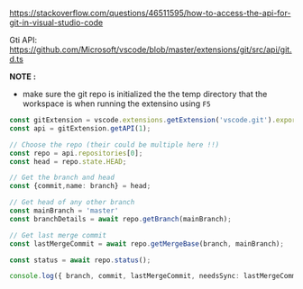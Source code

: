 https://stackoverflow.com/questions/46511595/how-to-access-the-api-for-git-in-visual-studio-code

Gti API: https://github.com/Microsoft/vscode/blob/master/extensions/git/src/api/git.d.ts



**NOTE :** 

- make sure the git repo is initialized the the temp directory that the workspace is when running the extensino using `F5`

```typescript
const gitExtension = vscode.extensions.getExtension('vscode.git').exports;
const api = gitExtension.getAPI(1);

// Choose the repo (their could be multiple here !!)
const repo = api.repositories[0];
const head = repo.state.HEAD;

// Get the branch and head 
const {commit,name: branch} = head;

// Get head of any other branch
const mainBranch = 'master'
const branchDetails = await repo.getBranch(mainBranch);

// Get last merge commit
const lastMergeCommit = await repo.getMergeBase(branch, mainBranch);

const status = await repo.status();

console.log({ branch, commit, lastMergeCommit, needsSync: lastMergeCommit !== commit });
```

